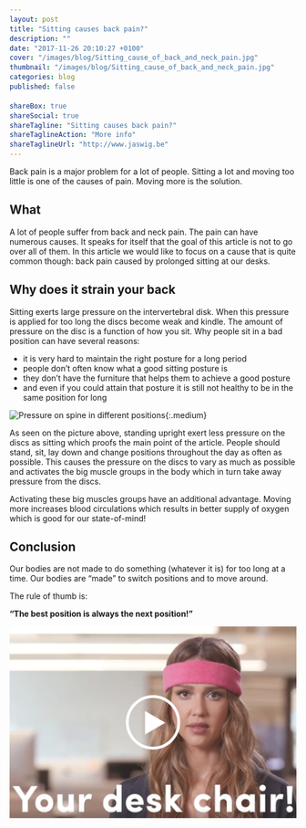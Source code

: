 ```yaml
---
layout: post
title: "Sitting causes back pain?"
description: ""
date: "2017-11-26 20:10:27 +0100"
cover: "/images/blog/Sitting_cause_of_back_and_neck_pain.jpg"
thumbnail: "/images/blog/Sitting_cause_of_back_and_neck_pain.jpg"
categories: blog
published: false

shareBox: true
shareSocial: true
shareTagline: "Sitting causes back pain?"
shareTaglineAction: "More info"
shareTaglineUrl: "http://www.jaswig.be"
---
```


Back pain is a major problem for a lot of people. Sitting a lot and moving too little is one of the causes of pain. Moving more is the solution.

<!--more-->

## What

A lot of people suffer from back and neck pain. The pain can have numerous causes. It speaks for itself that the goal of this article is not to go over all of them. In this article we would like to focus on a cause that is quite common though: back pain caused by prolonged sitting at our desks.

## Why does it strain your back

Sitting exerts large pressure on the intervertebral disk. When this pressure is applied for too long the discs become weak and kindle. The amount of pressure on the disc is a function of how you sit. Why people sit in a bad position can have several reasons:

* it is very hard to maintain the right posture for a long period
* people don’t often know what a good sitting posture is
* they don’t have the furniture that helps them to achieve a good posture
* and even if you could attain that posture it is still not healthy to be in the same position for long

![Pressure on spine in different positions](/images/Disc-pressure.jpg){:.medium}

As seen on the picture above, standing upright exert less pressure on the discs as sitting which proofs the main point of the article. People should stand, sit, lay down and change positions throughout the day as often as possible. This causes the pressure on the discs to vary as much as possible and activates the big muscle groups in the body which in turn take away pressure from the discs.

Activating these big muscles groups have an additional advantage. Moving more increases blood circulations which results in better supply of oxygen which is good for our state-of-mind!

## Conclusion

Our bodies are not made to do something (whatever it is) for too long at a time. Our bodies are “made” to switch positions and to move around.

The rule of thumb is:

**“The best position is always the next position!”**


[![Our bodies are made to move](/images/blog/Thumb-video-jessica.jpg)](https://www.facebook.com/fullyus/videos/10155934971154914/ "Our bodies are made to move - Click to Watch!")
